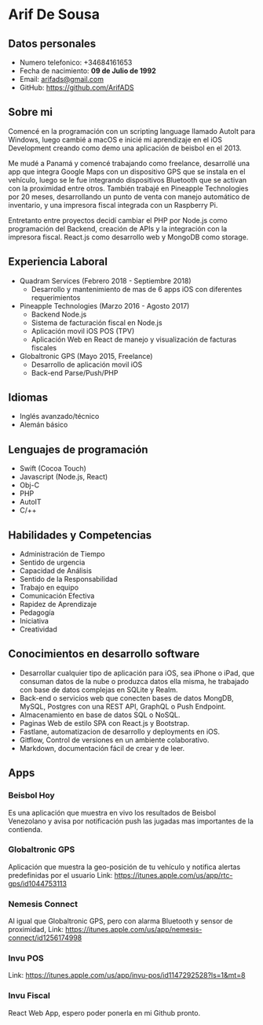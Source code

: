 # Arif De Sousa

## Datos personales
* Numero telefonico: +34684161653
* Fecha de nacimiento: **09 de Julio de 1992**
* Email: arifads@gmail.com
* GitHub: https://github.com/ArifADS

## Sobre mi
Comencé en la programación con un scripting language llamado AutoIt para Windows, luego cambié a macOS e inicié mi aprendizaje en el iOS Development creando como demo una aplicación de beisbol en el 2013.

Me mudé a Panamá y comencé trabajando como freelance, desarrollé una app que integra Google Maps con un dispositivo GPS que se instala en el vehículo, luego se le fue integrando dispositivos Bluetooth que se activan con la proximidad entre otros. También trabajé en Pineapple Technologies por 20 meses, desarrollando un punto de venta con manejo automático de inventario, y una impresora fiscal integrada con un Raspberry Pi.

Entretanto entre proyectos decidí cambiar el PHP por Node.js como programación del Backend, creación de APIs y la integración con la impresora fiscal. React.js como desarrollo web y MongoDB como storage.


## Experiencia Laboral
* Quadram Services (Febrero 2018 - Septiembre 2018)
	* Desarrollo y mantenimiento de mas de 6 apps iOS con diferentes requerimientos
* Pineapple Technologies (Marzo 2016 - Agosto 2017)
	* Backend Node.js
	* Sistema de facturación fiscal en Node.js
	* Aplicación movil iOS POS (TPV)
	* Aplicación Web en React de manejo y visualización de facturas fiscales
* Globaltronic GPS (Mayo 2015, Freelance)
	* Desarrollo de aplicación movil iOS
	* Back-end Parse/Push/PHP

## Idiomas
* Inglés avanzado/técnico
* Alemán básico


## Lenguajes de programación
* Swift (Cocoa Touch)
* Javascript (Node.js, React)
* Obj-C
* PHP
* AutoIT
* C/++

## Habilidades y Competencias
* Administración de Tiempo
* Sentido de urgencia
* Capacidad de Análisis
* Sentido de la Responsabilidad
* Trabajo en equipo
* Comunicación Efectiva
* Rapidez de Aprendizaje
* Pedagogía
* Iniciativa
* Creatividad

## Conocimientos en desarrollo software

* Desarrollar cualquier tipo de aplicación para iOS, sea iPhone o iPad, que consuman datos de la nube o produzca datos ella misma, he trabajado con base de datos complejas en SQLite y Realm.
* Back-end o servicios web que conecten bases de datos MongDB, MySQL, Postgres con una REST API, GraphQL o Push Endpoint.
* Almacenamiento en base de datos SQL o NoSQL.
* Paginas Web de estilo SPA con React.js y Bootstrap.
* Fastlane, automatizacion de desarrollo y deployments en iOS.
* Gitflow, Control de versiones en un ambiente colaborativo.
* Markdown, documentación fácil de crear y de leer.



## Apps

### Beisbol Hoy
Es una aplicación que muestra en vivo los resultados de Beisbol Venezolano y avisa por notificación push las jugadas mas importantes de la contienda.

### Globaltronic GPS

Aplicación que muestra la geo-posición de tu vehículo y notifica alertas predefinidas por el usuario  Link: https://itunes.apple.com/us/app/rtc-gps/id1044753113

### Nemesis Connect
Al igual que Globaltronic GPS, pero con alarma Bluetooth y sensor de proximidad, Link: https://itunes.apple.com/us/app/nemesis-connect/id1256174998

### Invu POS
Link: https://itunes.apple.com/us/app/invu-pos/id1147292528?ls=1&mt=8

### Invu Fiscal
React Web App, espero poder ponerla en mi Github pronto.
